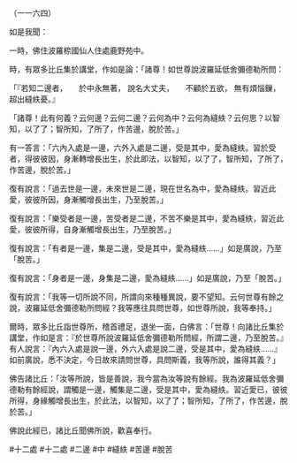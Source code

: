 （一一六四）

如是我聞：

一時，佛住波羅㮈國仙人住處鹿野苑中。

時，有眾多比丘集於講堂，作如是論：「諸尊！如世尊說波羅延低舍彌德勒所問：

「『若知二邊者，　　於中永無著，
說名大丈夫，　　不顧於五欲，
無有煩惱鏁，　　超出縫紩憂。』

「諸尊！此有何義？云何邊？云何二邊？云何為中？云何為縫紩？云何思？以智知，以了了；智所知，了所了，作苦邊，脫於苦。」

有一答言：「六內入處是一邊，六外入處是二邊，受是其中，愛為縫紩。習於受者，得彼彼因，身漸轉增長出生，於此即法，以智知，以了了，智所知，了所了，作苦邊，脫於苦。」

復有說言：「過去世是一邊，未來世是二邊，現在世名為中，愛為縫紩。習近此愛，彼彼所因，身漸觸增長出生，乃至脫苦。」

復有說言：「樂受者是一邊，苦受者是二邊，不苦不樂是其中，愛為縫紩，習近此愛，彼彼所得，自身漸觸增長出生，乃至脫苦。」

復有說言：「有者是一邊，集是二邊，受是其中，愛為縫紩……」如是廣說，乃至「脫苦。」

復有說言：「身者是一邊，身集是二邊，愛為縫紩……」如是廣說，乃至「脫苦。」

復有說言：「我等一切所說不同，所謂向來種種異說，要不望知。云何世尊有餘之說，波羅延低舍彌德勒所問經？我等應往具問世尊，如世尊所說，我等奉持。」

爾時，眾多比丘詣世尊所，稽首禮足，退坐一面，白佛言：「世尊！向諸比丘集於講堂，作如是言：『於世尊所說波羅延低舍彌德勒所問經，所謂二邊，乃至脫苦。』有人說言：『內六入處是說一邊，外六入處是說二邊，受是其中，愛為縫紩……』如前廣說，悉不決定，今日故來請問世尊，具問斯義，我等所說，誰得其義？」

佛告諸比丘：「汝等所說，皆是善說，我今當為汝等說有餘經。我為波羅延低舍彌德勒有餘經說，謂觸是一邊，觸集是二邊，受是其中，愛為縫紩。習近愛已，彼彼所得，身緣觸增長出生，於此法，以智知，以了了；智所知，了所了，作苦邊，脫於苦。」

佛說此經已，諸比丘聞佛所說，歡喜奉行。





#十二處
#十二處
#二邊
#中
#縫紩
#苦邊
#脫苦
